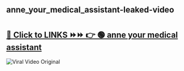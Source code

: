 
 ## anne_your_medical_assistant-leaked-video 

# <h2><a href="https://clipsfans.com/anne_your_medical_assistant&ref=git">🔗 Click to LINKS ⏩⏩ 👉 🟢 anne your medical assistant </a></h2>

<a href="https://clipsfans.com/anne_your_medical_assistant&ref=git" rel="nofollow" data-target="animated-image.originalLink"><img src="https://i.ibb.co.com/xMMVF88/686577567.gif" alt="Viral Video Original" style="max-width: 100%; display: inline-block;" data-target="animated-image.originalImage"></a>
